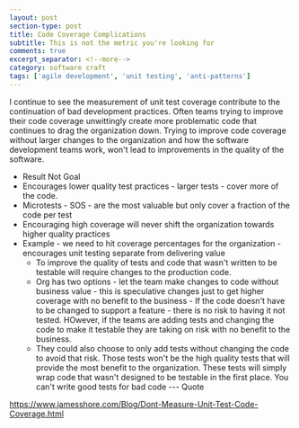 ```yaml
---
layout: post
section-type: post
title: Code Coverage Complications 
subtitle: This is not the metric you're looking for
comments: true
excerpt_separator: <!--more-->
category: software craft 
tags: ['agile development', 'unit testing', 'anti-patterns']
---
```


I continue to see the measurement of unit test coverage contribute to the continuation of bad development practices. Often teams trying to improve their code coverage unwittingly create more problematic code that continues to drag the organization down. Trying to improve code coverage without larger changes to the organization and how the software development teams work, won't lead to improvements in the quality of the software. 

<!--more-->
* Result Not Goal
* Encourages lower quality test practices - larger tests - cover more of the code. 
* Microtests - SOS - are the most valuable but only cover a fraction of the code per test
* Encouraging high coverage will never shift the organization towards higher quality practices
* Example - we need to hit coverage percentages for the organization - encourages unit testing separate from delivering value
    * To improve the quality of tests and code that wasn't written to be testable will require changes to the production code.
    * Org has two options - let the team make changes to code without business value - this is speculative changes just to get higher coverage with no benefit to the business - If the code doesn't have to be changed to support a feature - there is no risk to having it not tested. HOwever, if the teams are adding tests and changing the code to make it testable they are taking on risk with no benefit to the business.
    * They could also choose to only add tests without changing the code to avoid that risk. Those tests won't be the high quality tests that will provide the most benefit to the organization. These tests will simply wrap code that wasn't designed to be testable in the first place. 
    You can't write good tests for bad code --- Quote

    


https://www.jamesshore.com/Blog/Dont-Measure-Unit-Test-Code-Coverage.html